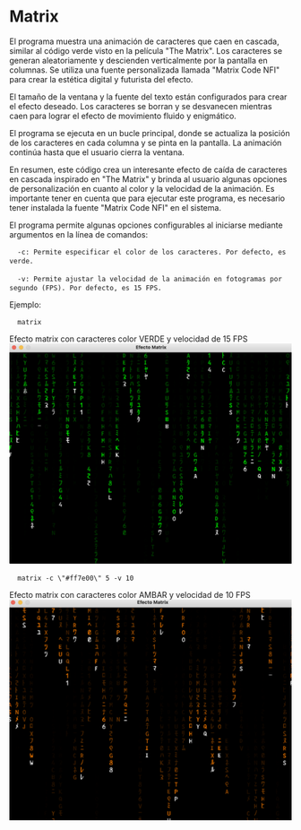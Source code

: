 # Matrix

El programa muestra una animación de caracteres que caen en cascada, similar al código verde visto en la película "The Matrix". Los caracteres se generan aleatoriamente y descienden verticalmente por la pantalla en columnas. Se utiliza una fuente personalizada llamada "Matrix Code NFI" para crear la estética digital y futurista del efecto.

El tamaño de la ventana y la fuente del texto están configurados para crear el efecto deseado. Los caracteres se borran y se desvanecen mientras caen para lograr el efecto de movimiento fluido y enigmático.

El programa se ejecuta en un bucle principal, donde se actualiza la posición de los caracteres en cada columna y se pinta en la pantalla. La animación continúa hasta que el usuario cierra la ventana.

En resumen, este código crea un interesante efecto de caída de caracteres en cascada inspirado en "The Matrix" y brinda al usuario algunas opciones de personalización en cuanto al color y la velocidad de la animación. Es importante tener en cuenta que para ejecutar este programa, es necesario tener instalada la fuente "Matrix Code NFI" en el sistema.

El programa permite algunas opciones configurables al iniciarse mediante argumentos en la línea de comandos:

      -c: Permite especificar el color de los caracteres. Por defecto, es verde.

      -v: Permite ajustar la velocidad de la animación en fotogramas por segundo (FPS). Por defecto, es 15 FPS.

Ejemplo:

      matrix
Efecto matrix con caracteres color VERDE y velocidad de 15 FPS
![Descripción de la imagen](/imgMatrix.png)



      matrix -c \"#ff7e00\" 5 -v 10

Efecto matrix con caracteres color AMBAR y velocidad de 10 FPS
![Descripción de la imagen](/imgMatrix2.png)

